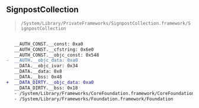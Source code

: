 ## SignpostCollection

> `/System/Library/PrivateFrameworks/SignpostCollection.framework/SignpostCollection`

```diff

   __AUTH_CONST.__const: 0xa0
   __AUTH_CONST.__cfstring: 0x6e0
   __AUTH_CONST.__objc_const: 0x548
-  __AUTH.__objc_data: 0xa0
   __DATA.__objc_ivar: 0x34
   __DATA.__data: 0x8
   __DATA.__bss: 0x48
+  __DATA_DIRTY.__objc_data: 0xa0
   __DATA_DIRTY.__bss: 0x18
   - /System/Library/Frameworks/CoreFoundation.framework/CoreFoundation
   - /System/Library/Frameworks/Foundation.framework/Foundation

```
